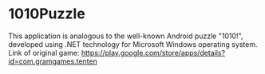 1010Puzzle
==========

This application is analogous to the well-known Android puzzle "1010!", developed using .NET technology for Microsoft Windows operating system.
Link of original game: https://play.google.com/store/apps/details?id=com.gramgames.tenten
